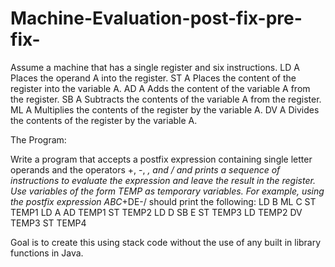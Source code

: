 # Machine-Evaluation-post-fix-pre-fix-

Assume a machine that has a single register and six instructions. 
LD A Places the operand A into the register. 
ST A Places the content of the register into the variable A. 
AD A Adds the content of the variable A from the register. 
SB A Subtracts the contents of the variable A from the register. 
ML A Multiplies the contents of the register by the variable A. 
DV A Divides the contents of the register by the variable A. 


The Program:

Write a program that accepts a postfix expression containing single letter operands and the 
operators +, -, *, and / and prints a sequence of instructions to evaluate the expression and 
leave the result in the register. Use variables of the form TEMP as temporary variables. For 
example, using the postfix expression ABC*+DE-/ should print the following: 
 LD B 
 ML C 
 ST TEMP1 
 LD A 
 AD TEMP1 
 ST TEMP2 
 LD D 
 SB E 
 ST TEMP3 
 LD TEMP2 
 DV TEMP3 
 ST TEMP4 

Goal is to create this using stack code without the use of any built in library functions in Java. 


